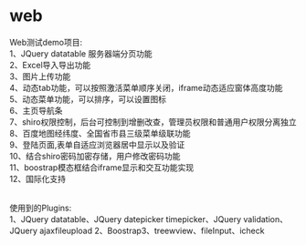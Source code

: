 # web
Web测试demo项目:<br/>
1、JQuery datatable 服务器端分页功能<br/>
2、Excel导入导出功能<br/>
3、图片上传功能<br/>
4、动态tab功能，可以按照激活菜单顺序关闭，iframe动态适应窗体高度功能<br/>
5、动态菜单功能，可以排序，可以设置图标<br/>
6、主页导航条<br/>
7、shiro权限控制，后台可控制到增删改查，管理员权限和普通用户权限分离独立<br/>
8、百度地图经纬度、全国省市县三级菜单级联功能<br/>
9、登陆页面,表单自适应浏览器居中显示以及验证<br/>
10、结合shiro密码加密存储，用户修改密码功能<br/>
11、boostrap模态框结合iframe显示和交互功能实现<br/>
12、国际化支持<br/>

<br/>
使用到的Plugins:<br/>
1、JQuery datatable、JQuery datepicker timepicker、JQuery validation、JQuery ajaxfileupload
2、Boostrap3、treewview、fileInput、icheck
 